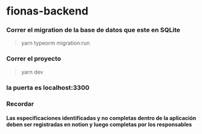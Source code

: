 # fionas-backend

### Correr el migration de la base de datos que este en SQLite
> yarn typeorm migration:run

### Correr el proyecto
> yarn dev

### la puerta es localhost:3300

### Recordar
#### Las especificaciones identificadas y no completas dentro de la aplicación deben ser registradas en notion y luego completas por los responsables
